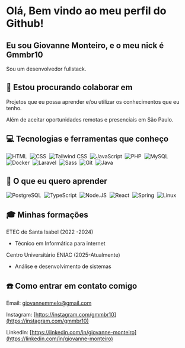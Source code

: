 # Olá, Bem vindo ao meu perfil do Github!

## Eu sou Giovanne Monteiro, e o meu nick é Gmmbr10

Sou um desenvolvedor fullstack.

## 👥 Estou procurando colaborar em

Projetos que eu possa aprender e/ou utilizar os conhecimentos que eu tenho.

Além de aceitar oportunidades remotas e presenciais em São Paulo.

## 💻 Tecnologias e ferramentas que conheço
          
![HTML](https://img.shields.io/badge/HTML5-E34F26?style=for-the-badge&logo=html5&logoColor=white)&nbsp;
![CSS](https://img.shields.io/badge/CSS3-1572B6?style=for-the-badge&logo=css3&logoColor=white)&nbsp;
![Tailwind CSS](https://img.shields.io/badge/Tailwind_CSS-38B2AC?style=for-the-badge&logo=tailwind-css&logoColor=white)&nbsp;
![JavaScript](https://img.shields.io/badge/JavaScript-F7DF1E?style=for-the-badge&logo=javascript&logoColor=black)&nbsp;
![PHP](https://img.shields.io/badge/PHP-777BB4?style=for-the-badge&logo=php&logoColor=white)&nbsp;
![MySQL](https://img.shields.io/badge/MySQL-00000F?style=for-the-badge&logo=mysql&logoColor=white)&nbsp;
![Docker](https://img.shields.io/badge/Docker-2496ED?style=for-the-badge&logo=docker&logoColor=white)&nbsp;
![Laravel](https://img.shields.io/badge/Laravel-FF2D20?style-for-the-badge&logo=laravel&logoColor=white)&nbsp;
![Sass](https://img.shields.io/badge/Sass-CC6699?style=for-the-badge&logo=sass&logoColor=white)&nbsp;
![Git](https://img.shields.io/badge/Git-E34F26?style=for-the-badge&logo=git&logoColor=white)&nbsp;
![Java](https://img.shields.io/badge/Java-ED8B00?style=for-the-badge&logo=java&logoColor=white)&nbsp;

## 🔭 O que eu quero aprender

![PostgreSQL](https://img.shields.io/badge/PostgreSQL-316192?style=for-the-badge&logo=postgresql&logoColor=white)&nbsp;
![TypeScript](https://img.shields.io/badge/TypeScript-007ACC?style=for-the-badge&logo=typescript&logoColor=white)&nbsp;
![Node.JS](https://img.shields.io/badge/Node.js-43853D?style=for-the-badge&logo=node.js&logoColor=white)&nbsp;
![React](https://img.shields.io/badge/React-20232A?style=for-the-badge&logo=react&logoColor=61DAFB)&nbsp;
![Spring](https://img.shields.io/badge/Spring-6DB33F?style=for-the-badge&logo=spring&logoColor=white)&nbsp;
![Linux](https://img.shields.io/badge/Linux-E34F26?style-for-the-badge&logo=linux&logoColor=black)&nbsp;

## 🎓 Minhas formações

ETEC de Santa Isabel (2022 -2024)
- Técnico em Informática para internet

Centro Universitário ENIAC (2025-Atualmente)
- Análise e desenvolvimento de sistemas

## ☎️ Como entrar em contato comigo

Email: [giovannemmelo@gmail.com](mailto:giovannemmelo@gmail.com)

Instagram: [https://instagram.com/gmmbr10](https://instagram.com/gmmbr10)

Linkedin: [https://linkedin.com/in/giovanne-monteiro](https://linkedin.com/in/giovanne-monteiro)
